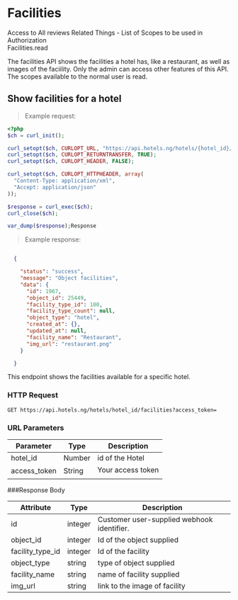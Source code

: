 # Facilities
Access to All reviews Related Things - List of Scopes to be used in Authorization<br>
Facilities.read

The facilities API shows the facilities a hotel has, like a restaurant, as well as images of the faciility. Only the admin can access other features of this API. The scopes available to the normal user is read.
## Show facilities for a hotel


> Example request:

```php
<?php
$ch = curl_init();

curl_setopt($ch, CURLOPT_URL, "https://api.hotels.ng/hotels/{hotel_id}/facilities?access_token=");
curl_setopt($ch, CURLOPT_RETURNTRANSFER, TRUE);
curl_setopt($ch, CURLOPT_HEADER, FALSE);

curl_setopt($ch, CURLOPT_HTTPHEADER, array(
  "Content-Type: application/xml",
  "Accept: application/json"
));

$response = curl_exec($ch);
curl_close($ch);

var_dump($response);Response
```

> Example response:

```json

  {

    "status": "success",
    "message": "Object facilities",
    "data": {
      "id": 1967,
      "object_id": 25449,
      "facility_type_id": 100,
      "facility_type_count": null,
      "object_type": "hotel",
      "created_at": {},
      "updated_at": null,
      "facility_name": "Restaurant",
      "img_url": "restaurant.png"
    }

  }


```

This endpoint shows the facilities available for a specific hotel.

### HTTP Request

`GET https://api.hotels.ng/hotels/hotel_id/facilities?access_token=`

### URL Parameters

Parameter | Type | Description
--------- | ------- | -----------
hotel_id | Number | id of the Hotel
access_token | String | Your access token



###Response Body

Attribute | Type | Description
--------- | ------- | -----------
        id| integer | Customer user-supplied webhook identifier.
object_id | integer | Id of the object supplied
facility_type_id| integer| Id of the facility
  object_type| string |type of object supplied
 facility_name| string | name of facility supplied
img_url | string | link to the image of facility

